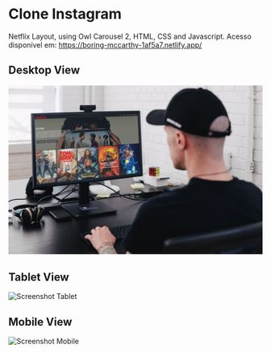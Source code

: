 # Clone Instagram
Netflix Layout, using Owl Carousel 2, HTML, CSS and Javascript.
Acesso disponível em: https://boring-mccarthy-1af5a7.netlify.app/ 

## Desktop View
![Screenshot Desktop](/images/screenshots/Desktop.jpg)

## Tablet View
![Screenshot Tablet](/images/screenshots/Tablet.jpg)

## Mobile View 
![Screenshot Mobile](/images/screenshots/Mobile.jpg)

